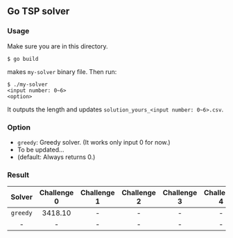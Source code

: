 ## Go TSP solver

### Usage
Make sure you are in this directory.
```
$ go build
```
makes `my-solver` binary file. Then run:
```
$ ./my-solver
<input number: 0~6>
<option>
```
It outputs the length and updates `solution_yours_<input number: 0~6>.csv`.

### Option
- `greedy`: Greedy solver. (It works only input 0 for now.)
- To be updated...
- (default: Always returns 0.)

### Result
| Solver | Challenge 0 | Challenge 1 | Challenge 2 | Challenge 3 | Challenge 4 | Challenge 5 | Challenge 6 |
|:--:|:--:|:--:|:--:|:--:|:--:|:--:|:--:|
| `greedy` |3418.10|-|-|-|-|-|-|
| - |-|-|-|-|-|-|-|